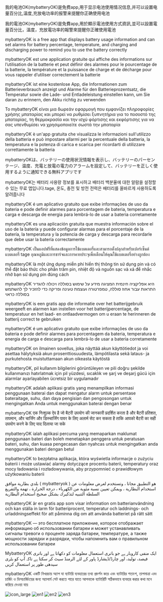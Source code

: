 我的电池OK(mybatteryOK)是免费app,用于显示电池使用情况信息,并可以设置电量百分比,温度,充放电功率的报警来提醒你正确使用电池

我的電池OK(mybatteryOK)是免費app,用於顯示電池使用方式資訊,並可以設置電量百分比，溫度，充放電功率的報警來提醒你正確使用電池

mybatteryOK is a free app that displays battery usage information and can set alarms for battery percentage, temperature, and charging and discharging power to remind you to use the battery correctly

mybatteryOK est une application gratuite qui affiche des informations sur l’utilisation de la batterie et peut définir des alarmes pour le pourcentage de la batterie, la température et la puissance de charge et de décharge pour vous rappeler d’utiliser correctement la batterie

mybatteryOK ist eine kostenlose App, die Informationen zum Batterieverbrauch anzeigt und Alarme für den Batterieprozentsatz, die Temperatur sowie die Lade- und Entladeleistung einstellen kann, um Sie daran zu erinnern, den Akku richtig zu verwenden

Το mybatteryOK είναι μια δωρεάν εφαρμογή που εμφανίζει πληροφορίες χρήσης μπαταρίας και μπορεί να ρυθμίσει ξυπνητήρια για το ποσοστό της μπαταρίας, τη θερμοκρασία και την ισχύ φόρτισης και εκφόρτισης για να σας υπενθυμίσει να χρησιμοποιείτε σωστά την μπαταρία

mybatteryOK è un'app gratuita che visualizza le informazioni sull'utilizzo della batteria e può impostare allarmi per la percentuale della batteria, la temperatura e la potenza di carica e scarica per ricordarti di utilizzare correttamente la batteria

mybatteryOKは、バッテリーの使用状況情報を表示し、バッテリーのパーセンテージ、温度、充電と放電の電力のアラームを設定して、バッテリーを正しく使用するように通知できる無料アプリです

mybatteryOK는 배터리 사용량 정보를 표시하고 배터리 백분율에 대한 알람을 설정할 수 있는 무료 앱입니다.tage, 온도, 충전 및 방전 전력은 배터리를 올바르게 사용하도록 알려줍니다

mybatteryOK é um aplicativo gratuito que exibe informações de uso da bateria e pode definir alarmes para porcentagem de bateria, temperatura e carga e descarga de energia para lembrá-lo de usar a bateria corretamente

mybatteryOK es una aplicación gratuita que muestra información sobre el uso de la batería y puede configurar alarmas para el porcentaje de la batería, la temperatura y la potencia de carga y descarga para recordarle que debe usar la batería correctamente

mybatteryOK เป็นแอปฟรีที่แสดงข้อมูลการใช้แบตเตอรี่และสามารถตั้งปลุกสําหรับเปอร์เซ็นต์แบตเตอรี่ tage อุณหภูมิและการชาร์จและการคายประจุเพื่อเตือนให้คุณใช้แบตเตอรี่อย่างถูกต้อง

mybatteryOK là một ứng dụng miễn phí hiển thị thông tin sử dụng pin và có thể đặt báo thức cho phần trăm pin, nhiệt độ và nguồn sạc và xả để nhắc nhở bạn sử dụng pin đúng cách

mybatteryOK היא אפליקציה חינמית המציגה מידע על שימוש בסוללה ויכולה להגדיר התראות עבור אחוז סוללה, טמפרטורה ועוצמת טעינה ופריקה כדי להזכיר לך להשתמש בסוללה כראוי

mybatteryOK is een gratis app die informatie over het batterijgebruik weergeeft en alarmen kan instellen voor het batterijpercentage, de temperatuur en het laad- en ontlaadvermogen om u eraan te herinneren de batterij correct te gebruiken

mybatteryOK é um aplicativo gratuito que exibe informações de uso da bateria e pode definir alarmes para porcentagem da bateria, temperatura e energia de carga e descarga para lembrá-lo de usar a bateria corretamente

mybatteryOK on ilmainen sovellus, joka näyttää akun käyttötiedot ja voi asettaa hälytyksiä akun prosenttiosuudesta, lämpötilasta sekä lataus- ja purkutehosta muistuttamaan akun oikeasta käytöstä

mybatteryOK, pil kullanım bilgilerini görüntüleyen ve pili doğru şekilde kullanmanızı hatırlatmak için pil yüzdesi, sıcaklık ve şarj ve deşarj gücü için alarmlar ayarlayabilen ücretsiz bir uygulamadır

mybatteryOK adalah aplikasi gratis yang menampilkan informasi penggunaan baterai dan dapat mengatur alarm untuk persentase bateraitage, suhu, dan daya pengisian dan pengosongan untuk mengingatkan Anda untuk menggunakan baterai dengan benar

mybatteryOK एक निःशुल्क ऐप है जो बैटरी उपयोग की जानकारी प्रदर्शित करता है और बैटरी प्रतिशत, तापमान, और चार्जिंग और डिस्चार्जिंग पावर के लिए अलार्म सेट कर सकता है ताकि आपको बैटरी का सही उपयोग करने के लिए याद दिलाया जा सके

mybatteryOK ialah aplikasi percuma yang memaparkan maklumat penggunaan bateri dan boleh menetapkan penggera untuk peratusan bateri, suhu, dan kuasa pengecasan dan nyahcas untuk mengingatkan anda menggunakan bateri dengan betul

mybatteryOK to bezpłatna aplikacja, która wyświetla informacje o zużyciu baterii i może ustawiać alarmy dotyczące procentu baterii, temperatury oraz mocy ładowania i rozładowywania, aby przypomnieć o prawidłowym użytkowaniu baterii

بلدي بطارية موافق ( mybatteryok ) هو التطبيق مجانا ، وتستخدم لعرض معلومات عن استخدام البطارية ، ويمكن تعيين نسبة مئوية من الكهرباء ، درجة الحرارة ، تهمة والتفريغ السلطة التنبيه لتذكيرك بشكل صحيح استخدام البطارية

mybatteryOK är en gratis app som visar information om batterianvändning och kan ställa in larm för batteriprocent, temperatur och laddnings- och urladdningseffekt för att påminna dig om att använda batteriet på rätt sätt

mybatteryOK — это бесплатное приложение, которое отображает информацию об использовании батареи и может устанавливать сигналы тревоги о проценте заряда батареи, температуре, а также мощности зарядки и разрядки, чтобы напомнить вам о правильном использовании батареи

MybatteryOK ایک منفی کاروبار ہے جو باتری استعمال معلومات کو دکھاتا ہے اور باتری فیصد، تولید، اور چارڈ/ڈیشارڈ پاور کے لئے الرمنڈ سیٹ کر سکتا ہے تاکہ آپ کو بٹری سیدھی طور پر استعمال کریں

mybatteryOK একটি নিখরচায় অ্যাপ যা ব্যাটারি ব্যবহারের তথ্য প্রদর্শন করে এবং ব্যাটারির শতাংশ, তাপমাত্রা এবং চার্জিং ও ডিসচার্জিংয়ের জন্য অ্যালার্ম সেট করতে পারে যাতে আপনাকে ব্যাটারিটি সঠিকভাবে ব্যবহার করার কথা মনে করিয়ে দেওয়া যায়

![icon_large](pic/icon_large.png)
![en1](pic/en1.webp)
![en2](pic/en2.webp)
![en3](pic/en3.webp)

